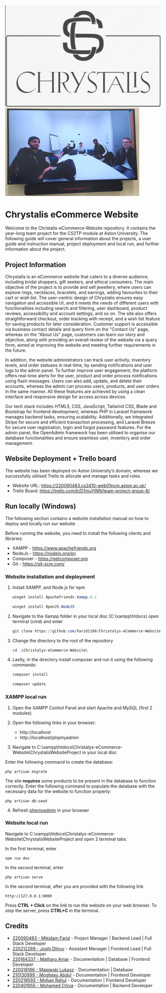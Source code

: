 ![chrystalis; logo](https://github.com/Farid1199/Christalys-eCommerce-Website/blob/main/ChrystalisWebsiteProject/public/Images/CatalogueImg/logo.png?raw=true)
![chrystalis; img](https://github.com/Farid1199/Christalys-eCommerce-Website/blob/main/ChrystalisWebsiteProject/public/Images/HomePage/Hero2.png?raw=true)

# Chrystalis eCommerce Website
Welcome to the Christalis-eCommerce-Website repository. It contains the year-long team project for the CS2TP module at Aston University. The following guide will cover general information about the projects, a user guide and instruction manual, project deployment and local run, and further information about the project. 

## Project Information 
Chrystalis is an eCommerce website that caters to a diverse audience, including bridal shoppers, gift seekers, and ethical consumers. The main objective of the project is to provide and sell jewellery, where users can explore rings, necklaces, bracelets, and earrings, adding favourites to their cart or wish list. The user-centric design of Chrystalis ensures easy navigation and accessible UI, and it meets the needs of different users with functionalities including search and filtering, user dashboard, product reviews, accessibility and account settings, and so on. The site also offers straightforward checkout, order tracking with receipt, and a wish list feature for saving products for later consideration. Customer support is accessible via business contact details and query form on the "Contact Us" page, whereas on the "About Us" page, customers can learn our story and objective, along with providing an overall review of the website via a query form, aimed at improving the website and meeting further requirements in the future. 

In addition, the website administrators can track user activity, inventory levels, and order statuses in real-time, by sending notifications and user logs to the admin panel. To further improve user engagement, the platform offers real-time alerts for the user, product and order process notifications using flash messages. Users can also add, update, and delete their accounts, whereas the admin can process users, products, and user orders in the same manner. All these features are achieved by using a clean interface and responsive design for access across devices.  

Our tech stack includes HTML5, CSS, JavaScript, Tailwind CSS, Blade and Bootstrap for frontend development, whereas PHP in Laravel framework manages backend tasks, ensuring scalability. Additionally, we integrated Stripe for secure and efficient transaction processing, and Laravel Breeze for secure user registration, login and forgot password features. For the admin panel, the OpenAdmin framework has been utilised to organise our database functionalities and ensure seamless user, inventory and order management. 

## Website Deployment + Trello board 
The website has been deployed on Aston University’s domain, whereas we successfully utilised Trello to allocate and manage tasks and roles. 

* Website URL: https://220090483.cs2410-web01pvm.aston.ac.uk/ 
* Trello Board: https://trello.com/b/D1muYjNN/team-project-group-8/ 

## Run locally (Windows) 
The following section contains a website installation manual on how to deploy and locally run our website

Before running the website, you need to install the following clients and libraries: 
* XAMPP - https://www.apachefriends.org
* NodeJs - https://nodejs.org/en
* Composer - https://getcomposer.org
* Git - https://git-scm.com/

### Website installation and deployment

1. Install XAMPP, and Node.js for npm
    ```powershell
    winget install ApacheFriends.Xampp.8.2
    ```
    ```powershell
    winget install OpenJS.NodeJS
    ```
    
2. Navigate to the Xampp folder in your local disc (C:\xampp\htdocs) open terminal (cmd) and enter
   ```powershell
   git clone https://github.com/Farid1199/Christalys-eCommerce-Website.git
   ```

4. Change the directory to the root of the repository
    ```powershell
    cd .\Christalys-eCommerce-Website\
    ```

5. Lastly, in the directory install composer and run it using the following commands: 
    ```powershell
    composer install 
    ```
    ```powershell
    composer update
    ```
    
### XAMPP local run
1. Open the XAMPP Control Panel and start Apache and MySQL (first 2 modules)

2. Open the following links in your browser:
    - http://localhost
    - http://localhost/phpmyadmin
      
3. Navigate to C:\xampp\htdocs\Christalys-eCommerce-Website\ChrystalisWebsiteProject in your local disc

Enter the following command to create the database: 

    php artisan migrate


The site **requires** some products to be present in the database to function correctly.
Enter the following command to populate the database with the necessary data for the website to function properly:

    php artisan db:seed

4. Refresh [phpmyadmin](http://localhost/phpmyadmin) in your browser 
    
### Website local run

Navigate to C:\xampp\htdocs\Christalys-eCommerce-Website\ChrystalisWebsiteProject and open 2 terminal tabs:

In the first terminal, enter 

    npm run dev

In the second terminal, enter


    php artisan serve


In the second terminal, after you are provided with the following link 


    http://127.0.0.1:8000

Press **CTRL + Click** on the link to run the website on your web browser. 
To stop the server, press **CTRL+C** in the terminal. 


## Credits 
- [220090483 - Mikidam Farid](https://github.com/Farid1199) - Project Manager | Backend Lead | Full Stack Developer
- [220212269 - Joshi Dhruv](https://github.com/03DhruvJoshi) - Assistant Manager | Frontend Lead | Full Stack Developer
- [220164337 - Matharu Amar](https://github.com/A1Matharu) - Documentation | Database | Frontend Developer
- [220018166 - Majewski Lukasz](https://github.com/Lukasz-Majewski1) - Documentation | Database
- [210130999 - Moghees Abdul](https://github.com/Abdul-moghees) - Documentation | Frontend Developer
- [220218593 - Mohan Rahul](https://github.com/rahulmzz) - Documentation | Frontend Developer 
- [220401955 - Mohamed Chiya](https://github.com/arslxxn) - Documentation | Backend Developer

